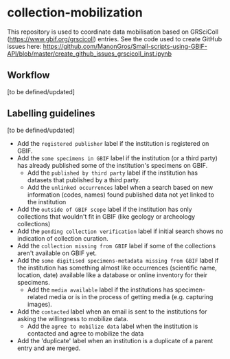 # collection-mobilization
This repository is used to coordinate data mobilisation based on GRSciColl (https://www.gbif.org/grscicoll) entries. See the code used to create GitHub issues here: https://github.com/ManonGros/Small-scripts-using-GBIF-API/blob/master/create_github_issues_grscicoll_inst.ipynb

## Workflow

[to be defined/updated]

## Labelling guidelines

[to be defined/updated]

* Add the `registered publisher` label if the institution is registered on GBIF.
* Add the `some specimens in GBIF` label if the institution (or a third party) has already published some of the institution's specimens on GBIF.
    * Add the `published by third party` label if the institution has datasets that published by a third party.
    * Add the `unlinked occurrences` label when a search based on new information (codes, names) found published data not yet linked to the institution
* Add the `outside of GBIF scope` label if the institution has only collections that wouldn't fit in GBIF (like geology or archeology collections)
* Add the `pending collection verification` label if initial search shows no indication of collection curation.
* Add the `collection missing from GBIF` label if some of the collections aren't available on GBIF yet.
* Add the `some digitised specimens-metadata missing from GBIF` label if the institution has something almost like occurrences (scientific name, location, date) available like a database or online inventory for their specimens.
    * Add the `media available` label if the institutions has specimen-related media or is in the process of getting media (e.g. capturing images).
* Add the `contacted` label when an email is sent to the institutions for asking the willingness to mobilize data.
    * Add the `agree to mobilize data` label when the institution is contacted and agree to mobilize the data
* Add the 'duplicate' label when an institution is a duplicate of a parent entry and are merged.
